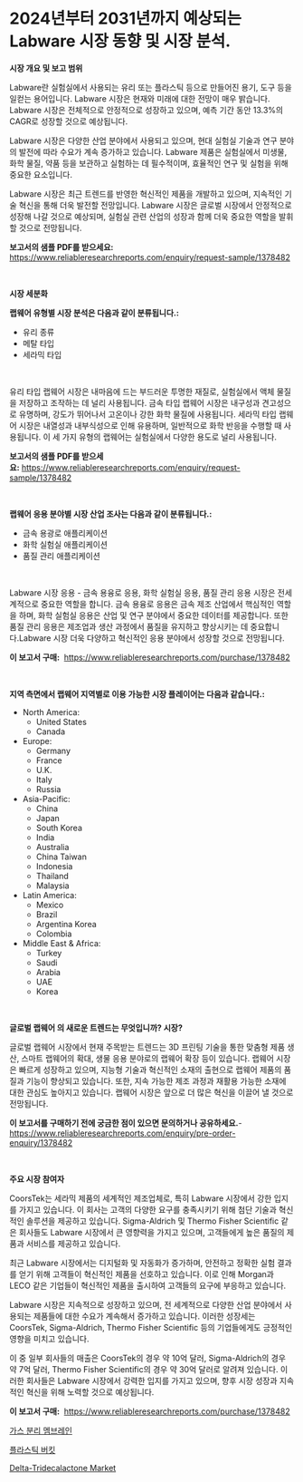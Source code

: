 <p><h1>2024년부터 2031년까지 예상되는 Labware 시장 동향 및 시장 분석.</h1></p><p><strong>시장 개요 및 보고 범위</strong></p>
<p><p>Labware란 실험실에서 사용되는 유리 또는 플라스틱 등으로 만들어진 용기, 도구 등을 일컫는 용어입니다. Labware 시장은 현재와 미래에 대한 전망이 매우 밝습니다. Labware 시장은 전체적으로 안정적으로 성장하고 있으며, 예측 기간 동안 13.3%의 CAGR로 성장할 것으로 예상됩니다.</p><p>Labware 시장은 다양한 산업 분야에서 사용되고 있으며, 현대 실험실 기술과 연구 분야의 발전에 따라 수요가 계속 증가하고 있습니다. Labware 제품은 실험실에서 미생물, 화학 물질, 약품 등을 보관하고 실험하는 데 필수적이며, 효율적인 연구 및 실험을 위해 중요한 요소입니다.</p><p>Labware 시장은 최근 트렌드를 반영한 혁신적인 제품을 개발하고 있으며, 지속적인 기술 혁신을 통해 더욱 발전할 전망입니다. Labware 시장은 글로벌 시장에서 안정적으로 성장해 나갈 것으로 예상되며, 실험실 관련 산업의 성장과 함께 더욱 중요한 역할을 발휘할 것으로 전망됩니다.</p></p>
<p><strong>보고서의 샘플 PDF를 받으세요:</strong> <a href="https://www.reliableresearchreports.com/enquiry/request-sample/1378482">https://www.reliableresearchreports.com/enquiry/request-sample/1378482</a></p>
<p>&nbsp;</p>
<p><strong>시장 세분화</strong></p>
<p><strong>랩웨어 유형별 시장 분석은 다음과 같이 분류됩니다.:</strong></p>
<p><ul><li>유리 종류</li><li>메탈 타입</li><li>세라믹 타입</li></ul></p>
<p>&nbsp;</p>
<p><p>유리 타입 랩웨어 시장은 내마음에 드는 부드러운 투명한 재질로, 실험실에서 액체 물질을 저장하고 조작하는 데 널리 사용됩니다. 금속 타입 랩웨어 시장은 내구성과 견고성으로 유명하며, 강도가 뛰어나서 고온이나 강한 화학 물질에 사용됩니다. 세라믹 타입 랩웨어 시장은 내열성과 내부식성으로 인해 유용하며, 일반적으로 화학 반응을 수행할 때 사용됩니다. 이 세 가지 유형의 랩웨어는 실험실에서 다양한 용도로 널리 사용됩니다.</p></p>
<p><strong>보고서의 샘플 PDF를 받으세요:</strong>&nbsp;<a href="https://www.reliableresearchreports.com/enquiry/request-sample/1378482">https://www.reliableresearchreports.com/enquiry/request-sample/1378482</a></p>
<p>&nbsp;</p>
<p><strong> 랩웨어 응용 분야별 시장 산업 조사는 다음과 같이 분류됩니다.:</strong></p>
<p><ul><li>금속 용광로 애플리케이션</li><li>화학 실험실 애플리케이션</li><li>품질 관리 애플리케이션</li></ul></p>
<p>&nbsp;</p>
<p><p>Labware 시장 응용 - 금속 용융로 응용, 화학 실험실 응용, 품질 관리 응용 시장은 전세계적으로 중요한 역할을 합니다. 금속 용융로 응용은 금속 제조 산업에서 핵심적인 역할을 하며, 화학 실험실 응용은 산업 및 연구 분야에서 중요한 데이터를 제공합니다. 또한 품질 관리 응용은 제조업과 생산 과정에서 품질을 유지하고 향상시키는 데 중요합니다.Labware 시장 더욱 다양하고 혁신적인 응용 분야에서 성장할 것으로 전망됩니다.</p></p>
<p><strong>이 보고서 구매:</strong>&nbsp; <a href="https://www.reliableresearchreports.com/purchase/1378482">https://www.reliableresearchreports.com/purchase/1378482</a></p>
<p>&nbsp;</p>
<p><strong>지역 측면에서 랩웨어 지역별로 이용 가능한 시장 플레이어는 다음과 같습니다.:</strong></p>
<p><ul>
    <li>
        North America:
        <ul>
            <li>United States</li>
            <li>Canada</li>
        </ul>
    </li>
    <li>
        Europe:
        <ul>
            <li>Germany</li>
            <li>France</li>
            <li>U.K.</li>
            <li>Italy</li>
            <li>Russia</li>
        </ul>
    </li>
    <li>
        Asia-Pacific:
        <ul>
            <li>China</li>
            <li>Japan</li>
            <li>South Korea</li>
            <li>India</li>
            <li>Australia</li>
            <li>China Taiwan</li>
            <li>Indonesia</li>
            <li>Thailand</li>
            <li>Malaysia</li>
        </ul>
    </li>
    <li>
        Latin America:
        <ul>
            <li>Mexico</li>
            <li>Brazil</li>
            <li>Argentina Korea</li>
            <li>Colombia</li>
        </ul>
    </li>
    <li>
        Middle East & Africa:
        <ul>
            <li>Turkey</li>
            <li>Saudi</li>
            <li>Arabia</li>
            <li>UAE</li>
            <li>Korea</li>
        </ul>
    </li>
    </ul></p>
<p>&nbsp;</p>
<p><strong>글로벌 랩웨어 의 새로운 트렌드는 무엇입니까? 시장?</strong></p>
<p><p>글로벌 랩웨어 시장에서 현재 주목받는 트렌드는 3D 프린팅 기술을 통한 맞춤형 제품 생산, 스마트 랩웨어의 확대, 생물 응용 분야로의 랩웨어 확장 등이 있습니다. 랩웨어 시장은 빠르게 성장하고 있으며, 지능형 기술과 혁신적인 소재의 출현으로 랩웨어 제품의 품질과 기능이 향상되고 있습니다. 또한, 지속 가능한 제조 과정과 재활용 가능한 소재에 대한 관심도 높아지고 있습니다. 랩웨어 시장은 앞으로 더 많은 혁신을 이끌어 낼 것으로 전망됩니다.</p></p>
<p><strong>이 보고서를 구매하기 전에 궁금한 점이 있으면 문의하거나 공유하세요.</strong>- <a href="https://www.reliableresearchreports.com/enquiry/pre-order-enquiry/1378482">https://www.reliableresearchreports.com/enquiry/pre-order-enquiry/1378482</a></p>
<p>&nbsp;</p>
<p><strong>주요 시장 참여자</strong></p>
<p><p>CoorsTek는 세라믹 제품의 세계적인 제조업체로, 특히 Labware 시장에서 강한 입지를 가지고 있습니다. 이 회사는 고객의 다양한 요구를 충족시키기 위해 첨단 기술과 혁신적인 솔루션을 제공하고 있습니다. Sigma-Aldrich 및 Thermo Fisher Scientific 같은 회사들도 Labware 시장에서 큰 영향력을 가지고 있으며, 고객들에게 높은 품질의 제품과 서비스를 제공하고 있습니다.</p><p>최근 Labware 시장에서는 디지털화 및 자동화가 증가하며, 안전하고 정확한 실험 결과를 얻기 위해 고객들이 혁신적인 제품을 선호하고 있습니다. 이로 인해 Morgan과 LECO 같은 기업들이 혁신적인 제품을 출시하여 고객들의 요구에 부응하고 있습니다.</p><p>Labware 시장은 지속적으로 성장하고 있으며, 전 세계적으로 다양한 산업 분야에서 사용되는 제품들에 대한 수요가 계속해서 증가하고 있습니다. 이러한 성장세는 CoorsTek, Sigma-Aldrich, Thermo Fisher Scientific 등의 기업들에게도 긍정적인 영향을 미치고 있습니다.</p><p>이 중 일부 회사들의 매출은 CoorsTek의 경우 약 10억 달러, Sigma-Aldrich의 경우 약 7억 달러, Thermo Fisher Scientific의 경우 약 30억 달러로 알려져 있습니다. 이러한 회사들은 Labware 시장에서 강력한 입지를 가지고 있으며, 향후 시장 성장과 지속적인 혁신을 위해 노력할 것으로 예상됩니다.</p></p>
<p><strong>이 보고서 구매:</strong>&nbsp;&nbsp;<a href="https://www.reliableresearchreports.com/purchase/1378482">https://www.reliableresearchreports.com/purchase/1378482</a></p>
<p><p><a href="https://medium.com/@axintepreda1/%EA%B0%80%EC%8A%A4-%EB%B6%84%EB%A6%AC-%EB%A7%89-%EC%8B%9C%EC%9E%A5-%EC%9C%A0%ED%98%95-%EC%9D%91%EC%9A%A9-%EB%B0%8F-%EC%A7%80%EB%A6%AC%EC%97%90-%EB%94%B0%EB%A5%B8-%ED%8F%AC%EA%B4%84%EC%A0%81-%ED%8F%89%EA%B0%80-cfadeb0a7218">가스 분리 멤브레인</a></p><p><a href="https://medium.com/@axintepreda1/%ED%94%8C%EB%9D%BC%EC%8A%A4%ED%8B%B1-%EB%B2%84%ED%82%B7-%EC%8B%9C%EC%9E%A5%EC%9D%80-%EC%8B%9C%EC%9E%A5-%EC%A0%90%EC%9C%A0%EC%9C%A8-%EC%8B%9C%EC%9E%A5-%ED%8A%B8%EB%A0%8C%EB%93%9C-%EB%B0%8F-%EC%8B%9C%EC%9E%A5-%EC%84%B1%EC%9E%A5%EC%97%90-%EA%B4%80%ED%95%9C-%EC%A0%95%EB%B3%B4%EB%A5%BC-%EC%A0%9C%EA%B3%B5%ED%95%A9%EB%8B%88%EB%8B%A4-c09ce19b1281">플라스틱 버킷</a></p><p><a href="https://github.com/Glendatilghmankmgz0rbhwpy/Market-Research-Report-List-1/blob/main/delta-tridecalactone-market.md">Delta-Tridecalactone Market</a></p></p>
